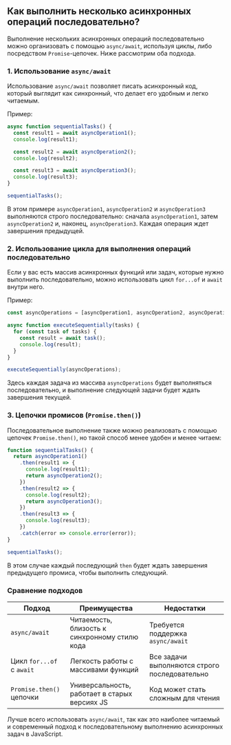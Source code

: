 ## Как выполнить несколько асинхронных операций последовательно?

Выполнение нескольких асинхронных операций последовательно можно организовать с помощью `async/await`, используя циклы, либо посредством `Promise`-цепочек. Ниже рассмотрим оба подхода.

### 1. **Использование `async/await`**
   Использование `async/await` позволяет писать асинхронный код, который выглядит как синхронный, что делает его удобным и легко читаемым.

   Пример:
   ```javascript
   async function sequentialTasks() {
     const result1 = await asyncOperation1();
     console.log(result1);

     const result2 = await asyncOperation2();
     console.log(result2);

     const result3 = await asyncOperation3();
     console.log(result3);
   }

   sequentialTasks();
   ```

   В этом примере `asyncOperation1`, `asyncOperation2` и `asyncOperation3` выполняются строго последовательно: сначала `asyncOperation1`, затем `asyncOperation2` и, наконец, `asyncOperation3`. Каждая операция ждет завершения предыдущей.

### 2. **Использование цикла для выполнения операций последовательно**
   Если у вас есть массив асинхронных функций или задач, которые нужно выполнить последовательно, можно использовать цикл `for...of` и `await` внутри него.

   Пример:
   ```javascript
   const asyncOperations = [asyncOperation1, asyncOperation2, asyncOperation3];

   async function executeSequentially(tasks) {
     for (const task of tasks) {
       const result = await task();
       console.log(result);
     }
   }

   executeSequentially(asyncOperations);
   ```

   Здесь каждая задача из массива `asyncOperations` будет выполняться последовательно, и выполнение следующей задачи будет ждать завершения текущей.

### 3. **Цепочки промисов (`Promise.then()`)**
   Последовательное выполнение также можно реализовать с помощью цепочек `Promise.then()`, но такой способ менее удобен и менее читаем:

   ```javascript
   function sequentialTasks() {
     return asyncOperation1()
       .then(result1 => {
         console.log(result1);
         return asyncOperation2();
       })
       .then(result2 => {
         console.log(result2);
         return asyncOperation3();
       })
       .then(result3 => {
         console.log(result3);
       })
       .catch(error => console.error(error));
   }

   sequentialTasks();
   ```

   В этом случае каждый последующий `then` будет ждать завершения предыдущего промиса, чтобы выполнить следующий.

### Сравнение подходов
| Подход                      | Преимущества                                     | Недостатки                                     |
|-----------------------------|--------------------------------------------------|------------------------------------------------|
| `async/await`               | Читаемость, близость к синхронному стилю кода    | Требуется поддержка `async/await`              |
| Цикл `for...of` с `await`   | Легкость работы с массивами функций              | Все задачи выполняются строго последовательно  |
| `Promise.then()` цепочки    | Универсальность, работает в старых версиях JS    | Код может стать сложным для чтения             |

Лучше всего использовать `async/await`, так как это наиболее читаемый и современный подход к последовательному выполнению асинхронных задач в JavaScript.